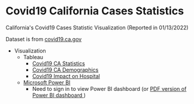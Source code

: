 # Covid19 California Cases Statistics
California's Covid19 Cases Statistic Visualization (Reported in 01/13/2022)

Dataset is from <a href="https://covid19.ca.gov/data-and-tools/"> covid19.ca.gov</a>

- Visualization
  - Tableau
    - <a href="https://public.tableau.com/app/profile/dongjun.cho/viz/DongjunC_COVID19_CA_GOV_Clone/Dashboard1"> Covid19 CA Statistics </a>
    - <a href="https://public.tableau.com/app/profile/dongjun.cho/viz/Covid19CA_Demographic/Dashboard1"> Covid19 CA Demographics </a>
    - <a href="https://public.tableau.com/app/profile/dongjun.cho/viz/DongjunC_Covid19_Impact_on_Hospital/Dashboard1"> Covid19 Impact on Hospital </a>
  - <a href="https://app.powerbi.com/reportEmbed?reportId=252c71df-ff96-4bb2-bdde-ac4caebb4ea1&autoAuth=true&ctid=9fa4f438-b1e6-473b-803f-86f8aedf0dec&   config=eyJjbHVzdGVyVXJsIjoiaHR0cHM6Ly93YWJpLXVzLWVhc3QyLWItcHJpbWFyeS1yZWRpcmVjdC5hbmFseXNpcy53aW5kb3dzLm5ldC8ifQ%3D%3D"> Microsoft Power BI </a>
      - Need to sign in to view Power BI dashboard (or <a href="https://github.com/whehdwns/Covid19_California_Cases_Statistics/blob/main/Covid_cal_dashboard.pdf"> PDF version of Power BI dashboard </a>)
